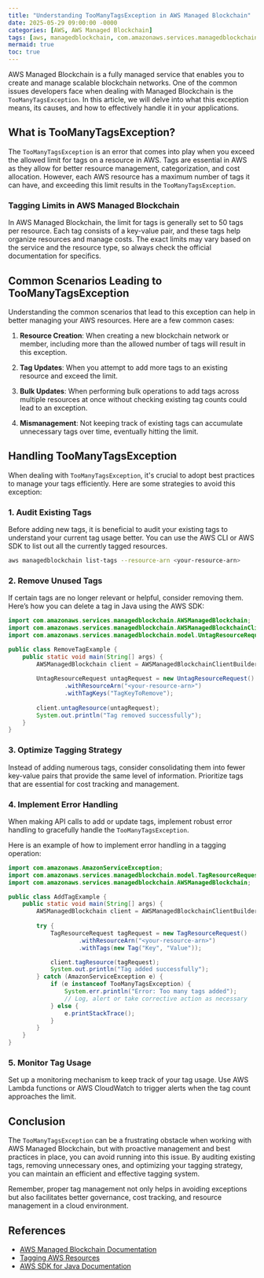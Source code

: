 ```yaml
---
title: "Understanding TooManyTagsException in AWS Managed Blockchain"
date: 2025-05-29 09:00:00 -0000
categories: [AWS, AWS Managed Blockchain]
tags: [aws, managedblockchain, com.amazonaws.services.managedblockchain.model]
mermaid: true
toc: true
---
```



AWS Managed Blockchain is a fully managed service that enables you to create and manage scalable blockchain networks. One of the common issues developers face when dealing with Managed Blockchain is the `TooManyTagsException`. In this article, we will delve into what this exception means, its causes, and how to effectively handle it in your applications.

## What is TooManyTagsException?

The `TooManyTagsException` is an error that comes into play when you exceed the allowed limit for tags on a resource in AWS. Tags are essential in AWS as they allow for better resource management, categorization, and cost allocation. However, each AWS resource has a maximum number of tags it can have, and exceeding this limit results in the `TooManyTagsException`.

### Tagging Limits in AWS Managed Blockchain

In AWS Managed Blockchain, the limit for tags is generally set to 50 tags per resource. Each tag consists of a key-value pair, and these tags help organize resources and manage costs. The exact limits may vary based on the service and the resource type, so always check the official documentation for specifics.

## Common Scenarios Leading to TooManyTagsException

Understanding the common scenarios that lead to this exception can help in better managing your AWS resources. Here are a few common cases:

1. **Resource Creation**: When creating a new blockchain network or member, including more than the allowed number of tags will result in this exception.
   
2. **Tag Updates**: When you attempt to add more tags to an existing resource and exceed the limit.

3. **Bulk Updates**: When performing bulk operations to add tags across multiple resources at once without checking existing tag counts could lead to an exception.

4. **Mismanagement**: Not keeping track of existing tags can accumulate unnecessary tags over time, eventually hitting the limit.

## Handling TooManyTagsException

When dealing with `TooManyTagsException`, it's crucial to adopt best practices to manage your tags efficiently. Here are some strategies to avoid this exception:

### 1. Audit Existing Tags

Before adding new tags, it is beneficial to audit your existing tags to understand your current tag usage better. You can use the AWS CLI or AWS SDK to list out all the currently tagged resources.

```bash
aws managedblockchain list-tags --resource-arn <your-resource-arn>
```

### 2. Remove Unused Tags

If certain tags are no longer relevant or helpful, consider removing them. Here’s how you can delete a tag in Java using the AWS SDK:

```java
import com.amazonaws.services.managedblockchain.AWSManagedBlockchain;
import com.amazonaws.services.managedblockchain.AWSManagedBlockchainClientBuilder;
import com.amazonaws.services.managedblockchain.model.UntagResourceRequest;

public class RemoveTagExample {
    public static void main(String[] args) {
        AWSManagedBlockchain client = AWSManagedBlockchainClientBuilder.defaultClient();
        
        UntagResourceRequest untagRequest = new UntagResourceRequest()
                .withResourceArn("<your-resource-arn>")
                .withTagKeys("TagKeyToRemove");
        
        client.untagResource(untagRequest);
        System.out.println("Tag removed successfully");
    }
}
```

### 3. Optimize Tagging Strategy

Instead of adding numerous tags, consider consolidating them into fewer key-value pairs that provide the same level of information. Prioritize tags that are essential for cost tracking and management.

### 4. Implement Error Handling

When making API calls to add or update tags, implement robust error handling to gracefully handle the `TooManyTagsException`.

Here is an example of how to implement error handling in a tagging operation:

```java
import com.amazonaws.AmazonServiceException;
import com.amazonaws.services.managedblockchain.model.TagResourceRequest;
import com.amazonaws.services.managedblockchain.AWSManagedBlockchain;

public class AddTagExample {
    public static void main(String[] args) {
        AWSManagedBlockchain client = AWSManagedBlockchainClientBuilder.defaultClient();
        
        try {
            TagResourceRequest tagRequest = new TagResourceRequest()
                    .withResourceArn("<your-resource-arn>")
                    .withTags(new Tag("Key", "Value"));

            client.tagResource(tagRequest);
            System.out.println("Tag added successfully");
        } catch (AmazonServiceException e) {
            if (e instanceof TooManyTagsException) {
                System.err.println("Error: Too many tags added");
                // Log, alert or take corrective action as necessary
            } else {
                e.printStackTrace();
            }
        }
    }
}
```

### 5. Monitor Tag Usage

Set up a monitoring mechanism to keep track of your tag usage. Use AWS Lambda functions or AWS CloudWatch to trigger alerts when the tag count approaches the limit.

## Conclusion

The `TooManyTagsException` can be a frustrating obstacle when working with AWS Managed Blockchain, but with proactive management and best practices in place, you can avoid running into this issue. By auditing existing tags, removing unnecessary ones, and optimizing your tagging strategy, you can maintain an efficient and effective tagging system.

Remember, proper tag management not only helps in avoiding exceptions but also facilitates better governance, cost tracking, and resource management in a cloud environment.

## References

- [AWS Managed Blockchain Documentation](https://docs.aws.amazon.com/managed-blockchain/latest/userguide/what-is-managed-blockchain.html)
- [Tagging AWS Resources](https://docs.aws.amazon.com/awsaccountbilling/latest/aboutv2/cost-alloc-tags.html)
- [AWS SDK for Java Documentation](https://docs.aws.amazon.com/sdk-for-java/latest/developer-guide/home.html)